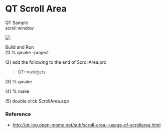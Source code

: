 QT Scroll Area
===============

QT Sample <br/>
scroll window <br/>

<image src="https://raw.githubusercontent.com/ohwada/MAC_cpp_Samples/master/qt5/ScrollArea/ScreollArea.png" > <br/>

Build and Run <br/>
(1) % qmake -project <br/>

(2) add the following to the end of ScrollArea.pro <br/>

> QT+=widgets <br/>

(3) % qmake <br/>

(4) % make <br/>

(5) double click ScrollArea.app <br/>

### Reference
- http://qt-log.open-memo.net/sub/scroll-area--usage-of-scrollarea.html

